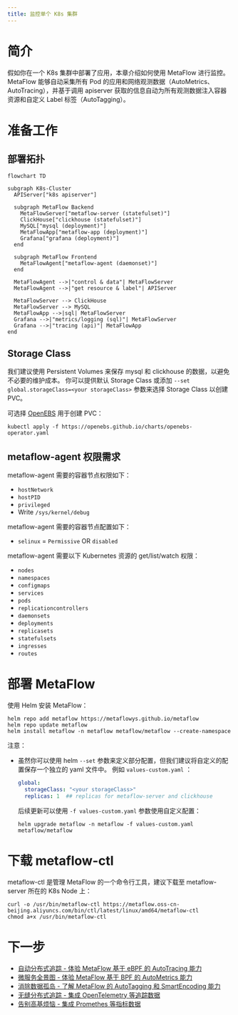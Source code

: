 ```yaml
---
title: 监控单个 K8s 集群
---
```


# 简介

假如你在一个 K8s 集群中部署了应用，本章介绍如何使用 MetaFlow 进行监控。MetaFlow 能够自动采集所有 Pod 的应用和网络观测数据（AutoMetrics、AutoTracing），并基于调用 apiserver 获取的信息自动为所有观测数据注入容器资源和自定义 Label 标签（AutoTagging）。

# 准备工作

## 部署拓扑

```mermaid
flowchart TD

subgraph K8s-Cluster
  APIServer["k8s apiserver"]

  subgraph MetaFlow Backend
    MetaFlowServer["metaflow-server (statefulset)"]
    ClickHouse["clickhouse (statefulset)"]
    MySQL["mysql (deployment)"]
    MetaFlowApp["metaflow-app (deployment)"]
    Grafana["grafana (deployment)"]
  end

  subgraph MetaFlow Frontend
    MetaFlowAgent["metaflow-agent (daemonset)"]
  end

  MetaFlowAgent -->|"control & data"| MetaFlowServer
  MetaFlowAgent -->|"get resource & label"| APIServer

  MetaFlowServer --> ClickHouse
  MetaFlowServer --> MySQL
  MetaFlowApp -->|sql| MetaFlowServer
  Grafana -->|"metrics/logging (sql)"| MetaFlowServer
  Grafana -->|"tracing (api)"| MetaFlowApp
end
```

## Storage Class

我们建议使用 Persistent Volumes 来保存 mysql 和 clickhouse 的数据，以避免不必要的维护成本。
你可以提供默认 Storage Class 或添加 `--set global.storageClass=<your storageClass>` 参数来选择 Storage Class 以创建 PVC。

可选择 [OpenEBS](https://openebs.io/) 用于创建 PVC：
```console
kubectl apply -f https://openebs.github.io/charts/openebs-operator.yaml
```

## metaflow-agent 权限需求

metaflow-agent 需要的容器节点权限如下：
- `hostNetwork`
- `hostPID`
- `privileged`
- Write `/sys/kernel/debug`

metaflow-agent 需要的容器节点配置如下：
- `selinux` = `Permissive` OR `disabled`
  
metaflow-agent 需要以下 Kubernetes 资源的 get/list/watch 权限：
- `nodes`
- `namespaces`
- `configmaps`
- `services`
- `pods`
- `replicationcontrollers`
- `daemonsets`
- `deployments`
- `replicasets`
- `statefulsets`
- `ingresses`
- `routes`

# 部署 MetaFlow

使用 Helm 安装 MetaFlow：
```console
helm repo add metaflow https://metaflowys.github.io/metaflow
helm repo update metaflow
helm install metaflow -n metaflow metaflow/metaflow --create-namespace
```

注意：
- 虽然你可以使用 helm `--set` 参数来定义部分配置，但我们建议将自定义的配置保存一个独立的 yaml 文件中。
  例如 `values-custom.yaml` ：
  ```yaml
  global:
    storageClass: "<your storageClass>"
    replicas: 1  ## replicas for metaflow-server and clickhouse
  ```
  后续更新可以使用 `-f values-custom.yaml` 参数使用自定义配置：
  ```console
  helm upgrade metaflow -n metaflow -f values-custom.yaml metaflow/metaflow
  ```
  
# 下载 metaflow-ctl

metaflow-ctl 是管理 MetaFlow 的一个命令行工具，建议下载至 metaflow-server 所在的 K8s Node 上：
```console
curl -o /usr/bin/metaflow-ctl https://metaflow.oss-cn-beijing.aliyuncs.com/bin/ctl/latest/linux/amd64/metaflow-ctl
chmod a+x /usr/bin/metaflow-ctl
```

# 下一步

- [自动分布式追踪 - 体验 MetaFlow 基于 eBPF 的 AutoTracing 能力](../auto-tracing/overview.html)
- [微服务全景图 - 体验 MetaFlow 基于 BPF 的 AutoMetrics 能力](../auto-metrics/overview.html)
- [消除数据孤岛 - 了解 MetaFlow 的 AutoTagging 和 SmartEncoding 能力](../auto-tagging/elimilate-data-silos.html)
- [无缝分布式追踪 - 集成 OpenTelemetry 等追踪数据](../integration/tracing/overview.html)
- [告别高基烦恼 - 集成 Promethes 等指标数据](../integration/metrics/overview.html)

